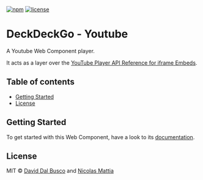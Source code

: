 [![npm][npm-badge]][npm-badge-url]
[![license][npm-license]][npm-license-url]

[npm-badge]: https://img.shields.io/npm/v/@deckdeckgo/youtube
[npm-badge-url]: https://www.npmjs.com/package/@deckdeckgo/youtube
[npm-license]: https://img.shields.io/npm/l/@deckdeckgo/youtube
[npm-license-url]: https://github.com/deckgo/deckdeckgo/blob/main/webcomponents/youtube/LICENSE

# DeckDeckGo - Youtube

A Youtube Web Component player.

It acts as a layer over the [YouTube Player API Reference for iframe Embeds](https://developers.google.com/youtube/iframe_api_reference).

## Table of contents

- [Getting Started](#getting-started)
- [License](#license)

## Getting Started

To get started with this Web Component, have a look to its [documentation](https://docs.deckdeckgo.com/?path=/story/components-youtube--youtube).

## License

MIT © [David Dal Busco](mailto:david.dalbusco@outlook.com) and [Nicolas Mattia](mailto:nicolas@nmattia.com)

[deckdeckgo]: https://deckdeckgo.com
